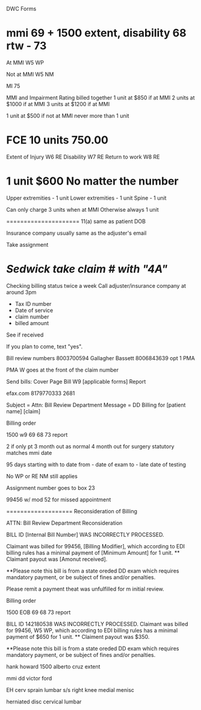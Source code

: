 DWC Forms

mmi 69 + 1500
extent, disability 68
rtw - 73
===================
At MMI
W5 WP

Not at MMI
W5 NM

MI 75

MMI and Impairment Rating billed together
1 unit at $850 if at MMI
2 units at $1000 if at MMI
3 units at $1200 if at MMI

1 unit at $500 if not at MMI
never more than 1 unit

FCE
10 units
750.00
====================
Extent of Injury W6 RE
Disability W7 RE
Return to work W8 RE

1 unit $600
No matter the number
=====================
Upper extremities - 1 unit
Lower extremities - 1 unit
Spine - 1 unit

Can only charge 3 units when at MMI
Otherwise always 1 unit

=====================
11(a) same as patient DOB

Insurance company usually same as the adjuster's email

Take assignment

*Sedwick take claim # with "4A"*
=====================
Checking billing status
twice a week
Call adjuster/insurance company at around 3pm
 -   Tax ID number
 -   Date of service
 -   claim number
 -   billed amount

 See if received



If you plan to come, text "yes".


Bill review numbers
8003700594 Gallagher Bassett
8006843639 opt 1 PMA


PMA W goes at the front of the claim number


Send bills:
Cover Page
Bill
W9
[applicable forms]
Report

efax.com
8179770333
2681

Subject = Attn: Bill Review Department
Message = DD Billing for [patient name]
            [claim]


Billing order

1500
w9
69
68
73
report


2 if  only pt
3 month out as normal
4 month out for surgery
statutory matches mmi date

95 days starting with to date
from - date of exam
to - late date of testing

No WP or RE
NM still applies

Assignment number goes to box 23

99456 w/ mod 52 for missed appointment

===================
Reconsideration of Billing

ATTN: Bill Review Department Reconsideration

BILL ID [Internal Bill Number] WAS INCORRECTLY PROCESSED.
<!-- Repeat for each billing item -->
Claimant was billed for 99456, [Billing Modifier], which according to EDI billing rules has a minimal payment of [Minimum Amount] for 1 unit. ** Claimant payout was [Amonut received].
<!-- Repeat for each billing item -->

**Please note this bill is from a state oreded DD exam which requires mandatory payment, or be subject of fines and/or penalties.

Please remit a payment theat was unfulfilled for m initial review.

Billing order

1500
EOB
69
68
73
report


BILL ID 142180538 WAS INCORRECTLY PROCESSED.
Claimant was billed for 99456, W5 WP, which according to EDI billing rules has a minimal payment of $650 for 1 unit. ** Claiment payout was $350.

**Please note this bill is from a state oreded DD exam which requires mandatory payment, or be subject of fines and/or penalties.


hank howard 1500
alberto cruz extent

mmi
dd victor ford

EH
cerv sprain
lumbar s/s
right knee medial menisc

herniated disc cervical lumbar
